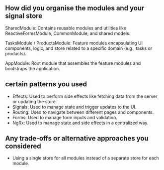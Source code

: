 ## How did you organise the modules and your signal store

SharedModule: Contains reusable modules and utilities like ReactiveFormsModule, CommonModule, and shared models.

TasksModule / ProductsModule: Feature modules encapsulating UI components, logic, and store related to a specific domain (e.g., tasks or products).

AppModule: Root module that assembles the feature modules and bootstraps the application.


## certain patterns you used
- Effects: Used to perform side effects like fetching data from the server or updating the store.
- Signals: Used to manage state and trigger updates to the UI.
- Routing: Used to navigate between different pages and components.
- Forms: Used to manage form inputs and validation.
- NgRx: Used to manage state and side effects in a centralized way.

## Any trade‑offs or alternative approaches you considered

- Using a single store for all modules instead of a separate store for each module.